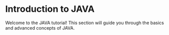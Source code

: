 # Introduction to JAVA

Welcome to the JAVA tutorial! This section will guide you through the basics and advanced concepts of JAVA.
